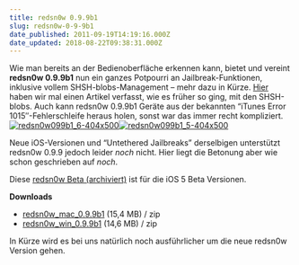 ```yaml
---
title: redsn0w 0.9.9b1
slug: redsn0w-0-9-9b1
date_published: 2011-09-19T14:19:16.000Z
date_updated: 2018-08-22T09:38:31.000Z
---
```


Wie man bereits an der Bedienoberfläche erkennen kann, bietet und vereint **redsn0w 0.9.9b1** nun ein ganzes Potpourri an Jailbreak-Funktionen, inklusive vollem SHSH-blobs-Management – mehr dazu in Kürze. [Hier](__GHOST_URL__/tiny-umbrella-shsh-sichern-und-wiederherstellen/) haben wir mal einen Artikel verfasst, wie es früher so ging, mit den SHSH-blobs. Auch kann redsn0w 0.9.9b1 Geräte aus der bekannten “iTunes Error 1015″-Fehlerschleife heraus holen, sonst war das immer recht kompliziert.
[![redsn0w099b1_6-404x500](//picdump.thafaker.de/2011/09/redsn0w099b1_6-404x500.jpg)](http://picdump.thafaker.de/2011/09/redsn0w099b1_6-404x500.jpg)[![redsn0w099b1_5-404x500](//picdump.thafaker.de/2011/09/redsn0w099b1_5-404x500.jpg)](http://picdump.thafaker.de/2011/09/redsn0w099b1_5-404x500.jpg)

Neue iOS-Versionen und “Untethered Jailbreaks” derselbigen unterstützt redsn0w 0.9.9 jedoch leider *noch* nicht. Hier liegt die Betonung aber wie schon geschrieben auf *noch*.

Diese [redsn0w Beta (archiviert)](http://web.archive.org/web/20110611182021/http://blog.iphone-dev.org:80/redsn0w-iOS5) ist für die iOS 5 Beta Versionen.

**Downloads**

- [redsn0w_mac_0.9.9b1](https://sites.google.com/a/iphone-dev.com/files/home/redsn0w_mac_0.9.9b1.zip?attredirects=0&amp;d=1) (15,4 MB) / zip
- [redsn0w_win_0.9.9b1](https://sites.google.com/a/iphone-dev.com/files/home/redsn0w_win_0.9.9b1.zip?attredirects=0&amp;d=1) (14,6 MB) / zip

In Kürze wird es bei uns natürlich noch ausführlicher um die neue redsn0w Version gehen.

